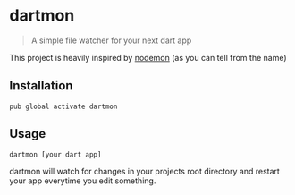 # dartmon
> A simple file watcher for your next dart app

This project is heavily inspired by [nodemon](https://github.com/remy/nodemon) (as you can tell from the name)

## Installation
`pub global activate dartmon`

## Usage
`dartmon [your dart app]`

dartmon will watch for changes in your projects root directory and restart your app everytime you edit something.
